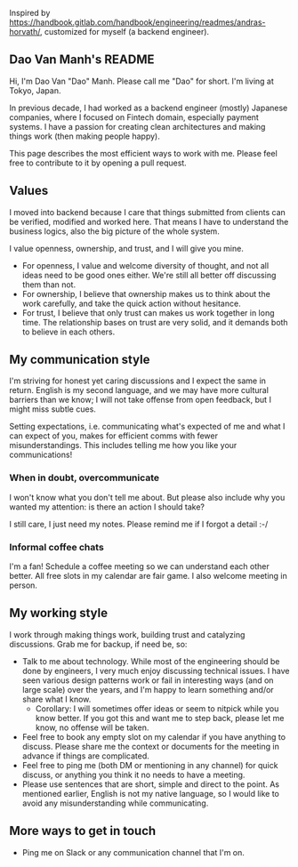 Inspired by https://handbook.gitlab.com/handbook/engineering/readmes/andras-horvath/, customized for myself (a backend engineer).

## Dao Van Manh's README
Hi, I'm Dao Van "Dao" Manh. Please call me "Dao" for short. I'm living at Tokyo, Japan.

In previous decade, I had worked as a backend engineer (mostly) Japanese companies, where I focused on Fintech domain, especially payment systems. I have a passion for creating clean architectures and making things work (then making people happy).

This page describes the most efficient ways to work with me. Please feel free to contribute to it by opening a pull request.

## Values
I moved into backend because I care that things submitted from clients can be verified, modified and worked here. That means I have to understand the business logics, also the big picture of the whole system.

I value openness, ownership, and trust, and I will give you mine.

- For openness, I value and welcome diversity of thought, and not all ideas need to be good ones either. We're still all better off discussing them than not.
- For ownership, I believe that ownership makes us to think about the work carefully, and take the quick action without hesitance.
- For trust, I believe that only trust can makes us work together in long time. The relationship bases on trust are very solid, and it demands both to believe in each others.

## My communication style
I'm striving for honest yet caring discussions and I expect the same in return. English is my second language, and we may have more cultural barriers than we know; I will not take offense from open feedback, but I might miss subtle cues.

Setting expectations, i.e. communicating what's expected of me and what I can expect of you, makes for efficient comms with fewer misunderstandings. This includes telling me how you like your communications!

### When in doubt, overcommunicate
I won't know what you don't tell me about. But please also include why you wanted my attention: is there an action I should take?

I still care, I just need my notes. Please remind me if I forgot a detail :-/

### Informal coffee chats
I'm a fan! Schedule a coffee meeting so we can understand each other better. All free slots in my calendar are fair game. I also welcome meeting in person.

## My working style
I work through making things work, building trust and catalyzing discussions. Grab me for backup, if need be, so:

- Talk to me about technology. While most of the engineering should be done by engineers, I very much enjoy discussing technical issues. I have seen various design patterns work or fail in interesting ways (and on large scale) over the years, and I'm happy to learn something and/or share what I know.
  - Corollary: I will sometimes offer ideas or seem to nitpick while you know better. If you got this and want me to step back, please let me know, no offense will be taken.
- Feel free to book any empty slot on my calendar if you have anything to discuss. Please share me the context or documents for the meeting in advance if things are complicated.
- Feel free to ping me (both DM or mentioning in any channel) for quick discuss, or anything you think it no needs to have a meeting.
- Please use sentences that are short, simple and direct to the point. As mentioned earlier, English is not my native language, so I would like to avoid any misunderstanding while communicating.

## More ways to get in touch
- Ping me on Slack or any communication channel that I'm on.
